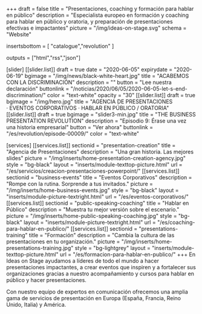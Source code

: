 +++
draft 			= false
title 			= "Presentaciones, coaching y formación para hablar en público"
description		= "Especialista europeo en formación y coaching para hablar en público y oratoria, y preparación de presentaciones efectivas e impactantes"
picture			= "/img/ideas-on-stage.svg"
schema			= "Website"

insertsbottom	= [ "catalogue","revolution" ]

outputs			= ["html","rss","json"]

[slider]
	[[slider.list]]
		draft				= true
		date				= "2020-06-05"
		expirydate	= "2020-06-19"
		bgimage			= "/img/news/black-white-heart.jpg"
		title				= "ACABEMOS CON LA DISCRIMINACIÓN"
		description	= ""
		button			= "Lee nuestra declaración"
		buttonlink		= "/noticias/2020/06/05/2020-06-05-let-s-end-discrimination/"
		color				= "text-white"
		opacity			= "30"
	[[slider.list]]
		draft				= true
		bgimage 		= "/img/hero.jpg"
		title 				= "AGENCIA DE PRESENTACIONES · EVENTOS CORPORATIVOS · HABLAR EN PÚBLICO / ORATORIA"
	[[slider.list]]
		draft				= true
		bgimage 		= "slider3-min.jpg"
		title 				= "THE BUSINESS PRESENTATION REVOLUTION"
		description = "Episodio 9: Érase una vez una historia empresarial"
		button 			= "Ver ahora"
		buttonlink		= "/es/revolution/episode-00009/"
		color 				= "text-white"	

[services]
	[[services.list]]
		sectionid		= "presentation-creation"
		title				= "Agencia de Presentaciones"
		description	= "Una gran historia. Las mejores slides"
		picture			= "/img/inserts/home-presentation-creation-agency.jpg"
		style				= "bg-black"
		layout				= "inserts/module-texttop-picture.html"
		url					= "/es/servicios/creacion-presentaciones-powerpoint/"
	[[services.list]]
		sectionid		= "business-events"
		title				= "Eventos Corporativos"
		description	= "Rompe con la rutina. Sorprende a tus invitados."
		picture			= "/img/inserts/home-business-events.jpg"
		style				= "bg-black"
		layout				= "inserts/module-picture-textright.html"
		url					= "/es/eventos-corporativos/"
	[[services.list]]
		sectionid		= "public-speaking-coaching"
		title				= "Hablar en Público"
		description	= "Muestra tu mejor versión sobre el escenario."
		picture			= "/img/inserts/home-public-speaking-coaching.jpg"
		style				= "bg-black"
		layout				= "inserts/module-picture-textright.html"
		url					= "/es/coaching-para-hablar-en-publico/"
	[[services.list]]
		sectionid		= "presentations-training"
		title				= "Formación"
		description	= "Cambia la cultura de las presentaciones en tu organización."
		picture			= "/img/inserts/home-presentations-training.jpg"
		style				= "bg-lightgrey"
		layout				= "inserts/module-texttop-picture.html"
		url					= "/es/formacion-para-hablar-en-publico/"
+++
En Ideas on Stage ayudamos a líderes de todo el mundo a hacer presentaciones impactantes, a crear eventos que inspiren y a fortalecer sus organizaciones gracias a nuestro acompañamiento y cursos para hablar en público y hacer presentaciones.

Con nuestro equipo de expertos en comunicación ofrecemos una amplia gama de servicios de presentación en Europa (España, Francia, Reino Unido, Italia) y América.